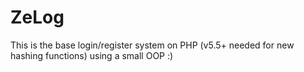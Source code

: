 # ZeLog
This is the base login/register system on PHP (v5.5+ needed for new hashing functions) using a small OOP :)

